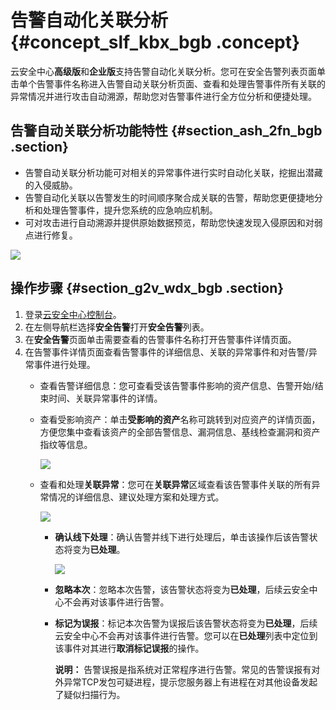 # 告警自动化关联分析 {#concept_slf_kbx_bgb .concept}

云安全中心**高级版**和**企业版**支持告警自动化关联分析。您可在安全告警列表页面单击单个告警事件名称进入告警自动关联分析页面、查看和处理告警事件所有关联的异常情况并进行攻击自动溯源，帮助您对告警事件进行全方位分析和便捷处理。

## 告警自动关联分析功能特性 {#section_ash_2fn_bgb .section}

-   告警自动关联分析功能可对相关的异常事件进行实时自动化关联，挖掘出潜藏的入侵威胁。
-   告警自动化关联以告警发生的时间顺序聚合成关联的告警，帮助您更便捷地分析和处理告警事件，提升您系统的应急响应机制。
-   可对攻击进行自动溯源并提供原始数据预览，帮助您快速发现入侵原因和对弱点进行修复。

![](http://static-aliyun-doc.oss-cn-hangzhou.aliyuncs.com/assets/img/61174/155322305533909_zh-CN.png)

## 操作步骤 {#section_g2v_wdx_bgb .section}

1.  登录[云安全中心控制台](https://yundun.console.aliyun.com/?p=sas)。
2.  在左侧导航栏选择**安全告警**打开**安全告警**列表。
3.  在**安全告警**页面单击需要查看的告警事件名称打开告警事件详情页面。
4.  在告警事件详情页面查看告警事件的详细信息、关联的异常事件和对告警/异常事件进行处理。
    -   查看告警详细信息：您可查看受该告警事件影响的资产信息、告警开始/结束时间、关联异常事件的详情。
    -   查看受影响资产：单击**受影响的资产**名称可跳转到对应资产的详情页面，方便您集中查看该资产的全部告警信息、漏洞信息、基线检查漏洞和资产指纹等信息。

        ![](http://static-aliyun-doc.oss-cn-hangzhou.aliyuncs.com/assets/img/61174/155322305533910_zh-CN.png)

    -   查看和处理**关联异常**：您可在**关联异常**区域查看该告警事件关联的所有异常情况的详细信息、建议处理方案和处理方式。

        ![](http://static-aliyun-doc.oss-cn-hangzhou.aliyuncs.com/assets/img/61174/155322305533911_zh-CN.png)

        -   **确认线下处理**：确认告警并线下进行处理后，单击该操作后该告警状态将变为**已处理**。

            ![](http://static-aliyun-doc.oss-cn-hangzhou.aliyuncs.com/assets/img/61174/155322305535082_zh-CN.png)

        -   **忽略本次**：忽略本次告警，该告警状态将变为**已处理**，后续云安全中心不会再对该事件进行告警。
        -   **标记为误报**：标记本次告警为误报后该告警状态将变为**已处理**，后续云安全中心不会再对该事件进行告警。您可以在**已处理**列表中定位到该事件对其进行**取消标记误报**的操作。

            **说明：** 告警误报是指系统对正常程序进行告警。常见的告警误报有对外异常TCP发包可疑进程，提示您服务器上有进程在对其他设备发起了疑似扫描行为。



